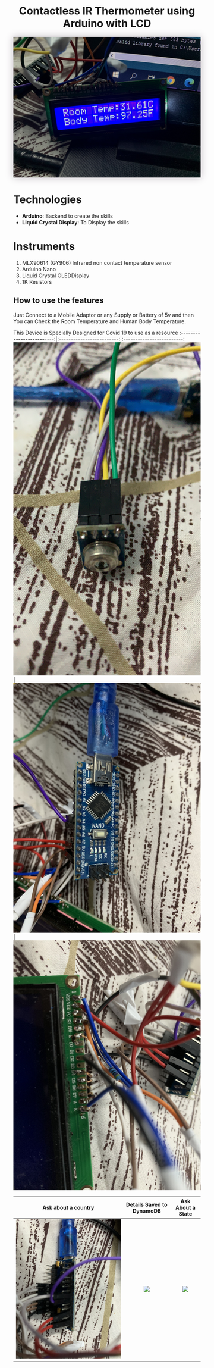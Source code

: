 <div align="center">
  <h1>Contactless IR Thermometer using Arduino with LCD</h1>
  <p align="center"> 
    <img src="./headerphoto.JPG" style="box-shadow: 0px 0px 20px 0px rgba(189,182,189,1)">
  </p>
</div>


# Technologies
- **Arduino**: Backend to create the skills
- **Liquid Crystal Display**: To Display the skills

# Instruments

1. MLX90614 (GY906) Infrared non contact temperature sensor
2. Arduino Nano
3. Liquid Crystal OLEDDisplay
4. 1K Resistors

## How to use the features
Just Connect to a Mobile Adaptor or any Supply or Battery of 5v and then You can Check the Room Temperature and Human Body Temperature.


This Device is Specially Designed for Covid 19 to use as a resource
:-------------------------:|:-------------------------:|:-------------------------:
![](./capture11.JPG)|![](./Capture12.JPG)|![](./Capture13.JPG)

Ask about a country   |Details Saved to DynamoDB   |  Ask About a State
:-------------------------:|:-------------------------:|:-------------------------:
![](./Capture14.JPG)|![](./Capture15.JPG)|![](./Capture.JPG)
